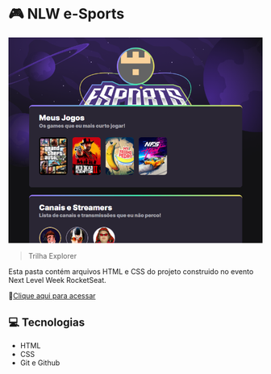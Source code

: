 # 🎮 NLW e-Sports

![preview](./.github/preview.png)

> Trilha Explorer

Esta pasta contém arquivos HTML e CSS do projeto construido no evento Next Level Week RocketSeat.

🔗[Clique aqui para acessar](https://coderrocha.github.io/nlw-esports-explorer/)

## 💻 Tecnologias

- HTML
- CSS
- Git e Github
